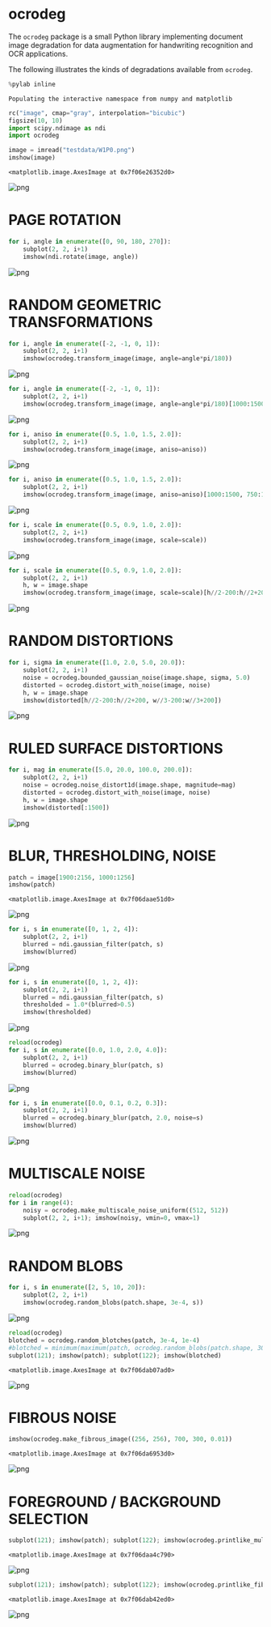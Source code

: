 
# ocrodeg

The `ocrodeg` package is a small Python library implementing document image degradation for data augmentation for handwriting recognition and OCR applications.

The following illustrates the kinds of degradations available from `ocrodeg`.


```python
%pylab inline
```

    Populating the interactive namespace from numpy and matplotlib



```python
rc("image", cmap="gray", interpolation="bicubic")
figsize(10, 10)
import scipy.ndimage as ndi
import ocrodeg

image = imread("testdata/W1P0.png")
imshow(image)
```




    <matplotlib.image.AxesImage at 0x7f06e26352d0>




![png](README_files/README_2_1.png)


# PAGE ROTATION


```python
for i, angle in enumerate([0, 90, 180, 270]):
    subplot(2, 2, i+1)
    imshow(ndi.rotate(image, angle))
```


![png](README_files/README_4_0.png)


# RANDOM GEOMETRIC TRANSFORMATIONS


```python
for i, angle in enumerate([-2, -1, 0, 1]):
    subplot(2, 2, i+1)
    imshow(ocrodeg.transform_image(image, angle=angle*pi/180))
```


![png](README_files/README_6_0.png)



```python
for i, angle in enumerate([-2, -1, 0, 1]):
    subplot(2, 2, i+1)
    imshow(ocrodeg.transform_image(image, angle=angle*pi/180)[1000:1500, 750:1250])
```


![png](README_files/README_7_0.png)



```python
for i, aniso in enumerate([0.5, 1.0, 1.5, 2.0]):
    subplot(2, 2, i+1)
    imshow(ocrodeg.transform_image(image, aniso=aniso))
```


![png](README_files/README_8_0.png)



```python
for i, aniso in enumerate([0.5, 1.0, 1.5, 2.0]):
    subplot(2, 2, i+1)
    imshow(ocrodeg.transform_image(image, aniso=aniso)[1000:1500, 750:1250])
```


![png](README_files/README_9_0.png)



```python
for i, scale in enumerate([0.5, 0.9, 1.0, 2.0]):
    subplot(2, 2, i+1)
    imshow(ocrodeg.transform_image(image, scale=scale))
```


![png](README_files/README_10_0.png)



```python
for i, scale in enumerate([0.5, 0.9, 1.0, 2.0]):
    subplot(2, 2, i+1)
    h, w = image.shape
    imshow(ocrodeg.transform_image(image, scale=scale)[h//2-200:h//2+200, w//3-200:w//3+200])
```


![png](README_files/README_11_0.png)


# RANDOM DISTORTIONS


```python
for i, sigma in enumerate([1.0, 2.0, 5.0, 20.0]):
    subplot(2, 2, i+1)
    noise = ocrodeg.bounded_gaussian_noise(image.shape, sigma, 5.0)
    distorted = ocrodeg.distort_with_noise(image, noise)
    h, w = image.shape
    imshow(distorted[h//2-200:h//2+200, w//3-200:w//3+200])
```


![png](README_files/README_13_0.png)


# RULED SURFACE DISTORTIONS


```python
for i, mag in enumerate([5.0, 20.0, 100.0, 200.0]):
    subplot(2, 2, i+1)
    noise = ocrodeg.noise_distort1d(image.shape, magnitude=mag)
    distorted = ocrodeg.distort_with_noise(image, noise)
    h, w = image.shape
    imshow(distorted[:1500])
```


![png](README_files/README_15_0.png)


# BLUR, THRESHOLDING, NOISE


```python
patch = image[1900:2156, 1000:1256]
imshow(patch)
```




    <matplotlib.image.AxesImage at 0x7f06daae51d0>




![png](README_files/README_17_1.png)



```python
for i, s in enumerate([0, 1, 2, 4]):
    subplot(2, 2, i+1)
    blurred = ndi.gaussian_filter(patch, s)
    imshow(blurred)
```


![png](README_files/README_18_0.png)



```python
for i, s in enumerate([0, 1, 2, 4]):
    subplot(2, 2, i+1)
    blurred = ndi.gaussian_filter(patch, s)
    thresholded = 1.0*(blurred>0.5)
    imshow(thresholded)
```


![png](README_files/README_19_0.png)



```python
reload(ocrodeg)
for i, s in enumerate([0.0, 1.0, 2.0, 4.0]):
    subplot(2, 2, i+1)
    blurred = ocrodeg.binary_blur(patch, s)
    imshow(blurred)

```


![png](README_files/README_20_0.png)



```python
for i, s in enumerate([0.0, 0.1, 0.2, 0.3]):
    subplot(2, 2, i+1)
    blurred = ocrodeg.binary_blur(patch, 2.0, noise=s)
    imshow(blurred)
```


![png](README_files/README_21_0.png)


# MULTISCALE NOISE


```python
reload(ocrodeg)
for i in range(4):
    noisy = ocrodeg.make_multiscale_noise_uniform((512, 512))
    subplot(2, 2, i+1); imshow(noisy, vmin=0, vmax=1)
```


![png](README_files/README_23_0.png)


# RANDOM BLOBS


```python
for i, s in enumerate([2, 5, 10, 20]):
    subplot(2, 2, i+1)
    imshow(ocrodeg.random_blobs(patch.shape, 3e-4, s))
```


![png](README_files/README_25_0.png)



```python
reload(ocrodeg)
blotched = ocrodeg.random_blotches(patch, 3e-4, 1e-4)
#blotched = minimum(maximum(patch, ocrodeg.random_blobs(patch.shape, 30, 10)), 1-ocrodeg.random_blobs(patch.shape, 15, 8))
subplot(121); imshow(patch); subplot(122); imshow(blotched)
```




    <matplotlib.image.AxesImage at 0x7f06dab07ad0>




![png](README_files/README_26_1.png)


# FIBROUS NOISE


```python
imshow(ocrodeg.make_fibrous_image((256, 256), 700, 300, 0.01))
```




    <matplotlib.image.AxesImage at 0x7f06da6953d0>




![png](README_files/README_28_1.png)


# FOREGROUND / BACKGROUND SELECTION


```python
subplot(121); imshow(patch); subplot(122); imshow(ocrodeg.printlike_multiscale(patch))
```




    <matplotlib.image.AxesImage at 0x7f06daa4c790>




![png](README_files/README_30_1.png)



```python
subplot(121); imshow(patch); subplot(122); imshow(ocrodeg.printlike_fibrous(patch))
```




    <matplotlib.image.AxesImage at 0x7f06dab42ed0>




![png](README_files/README_31_1.png)

